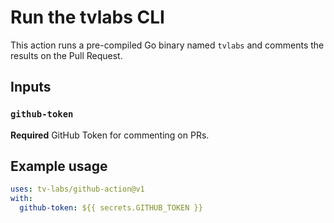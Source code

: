# Run the tvlabs CLI

This action runs a pre-compiled Go binary named `tvlabs` and comments the results on the Pull Request.

## Inputs

### `github-token`

**Required** GitHub Token for commenting on PRs.

## Example usage

```yaml
uses: tv-labs/github-action@v1
with:
  github-token: ${{ secrets.GITHUB_TOKEN }}
```
